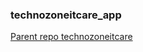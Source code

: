 ### technozoneitcare_app


[Parent repo technozoneitcare](https://github.com/roottraveller/technozoneitcare)
